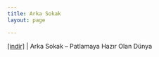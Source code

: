 ```yaml
---
title: Arka Sokak
layout: page

---
```

<a href="https://cloud.mail.ru/public/99c3402de02a/Arka%20Sokak%20-%20Patlamaya%20Hazir%20Olan%20Dunya" target="_blank">[indir]</a> | Arka Sokak &#8211; Patlamaya Hazır Olan Dünya